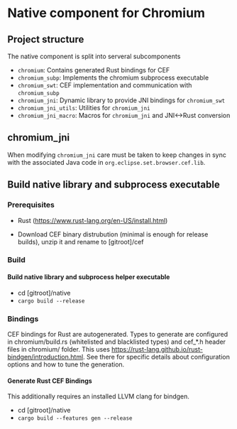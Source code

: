 # Native component for Chromium

## Project structure

The native component is split into serveral subcomponents

- `chromium`: Contains generated Rust bindings for CEF
- `chromium_subp`: Implements the chromium subprocess executable 
- `chromium_swt`: CEF implementation and communication with `chromium_subp`
- `chromium_jni`: Dynamic library to provide JNI bindings for `chromium_swt`
- `chromium_jni_utils`: Utilities for `chromium_jni`
- `chromium_jni_macro`: Macros for `chromium_jni` and JNI<->Rust conversion

## chromium_jni

When modifying `chromium_jni` care must be taken to keep changes in sync with the associated Java code in `org.eclipse.set.browser.cef.lib`. 

## Build native library and subprocess executable

### Prerequisites

- Rust (https://www.rust-lang.org/en-US/install.html)

- Download CEF binary distrubution (minimal is enough for release builds), unzip it and rename to [gitroot]/cef

### Build

#### Build native library and subprocess helper executable

- cd [gitroot]/native
- `cargo build --release`

### Bindings

CEF bindings for Rust are autogenerated. Types to generate are configured in chromium/build.rs (whitelisted and blacklisted types) 
and cef_*.h header files in chromium/ folder.
This uses https://rust-lang.github.io/rust-bindgen/introduction.html. See there for specific details about configuration options and how to tune the generation.

#### Generate Rust CEF Bindings

This additionally requires an installed LLVM clang for bindgen. 

- cd [gitroot]/native
- `cargo build --features gen --release`
